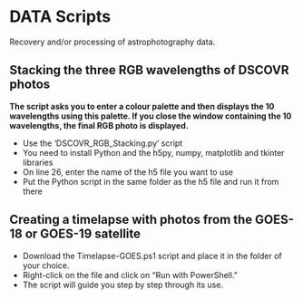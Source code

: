 # DATA Scripts
Recovery and/or processing of astrophotography data.

## Stacking the three RGB wavelengths of DSCOVR photos

**The script asks you to enter a colour palette and then displays the 10 wavelengths using this palette. If you close the window containing the 10 wavelengths, the final RGB photo is displayed.**

- Use the ‘DSCOVR_RGB_Stacking.py’ script
- You need to install Python and the h5py, numpy, matplotlib and tkinter libraries
- On line 26, enter the name of the h5 file you want to use
- Put the Python script in the same folder as the h5 file and run it from there

## Creating a timelapse with photos from the GOES-18 or GOES-19 satellite

- Download the Timelapse-GOES.ps1 script and place it in the folder of your choice.
- Right-click on the file and click on “Run with PowerShell.”
- The script will guide you step by step through its use.
